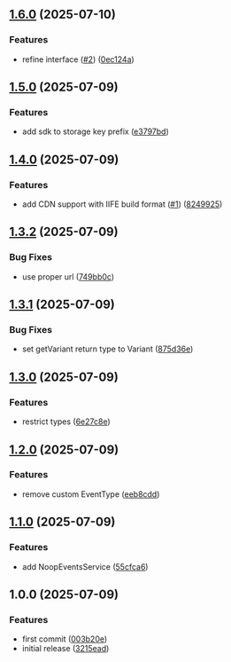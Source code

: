 ## [1.6.0](https://github.com/d0-datanova/browser-sdk/compare/v1.5.0...v1.6.0) (2025-07-10)

### Features

* refine interface ([#2](https://github.com/d0-datanova/browser-sdk/issues/2)) ([0ec124a](https://github.com/d0-datanova/browser-sdk/commit/0ec124abd352e5964dfd63a4bf376e4aa4bea607))

## [1.5.0](https://github.com/d0-datanova/browser-sdk/compare/v1.4.0...v1.5.0) (2025-07-09)

### Features

* add sdk to storage key prefix ([e3797bd](https://github.com/d0-datanova/browser-sdk/commit/e3797bd630014f62a00adac583cf0daf32938e31))

## [1.4.0](https://github.com/d0-datanova/browser-sdk/compare/v1.3.2...v1.4.0) (2025-07-09)

### Features

* add CDN support with IIFE build format ([#1](https://github.com/d0-datanova/browser-sdk/issues/1)) ([8249925](https://github.com/d0-datanova/browser-sdk/commit/82499256078bca3f71ec96df758af6c91521e0bc))

## [1.3.2](https://github.com/d0-datanova/browser-sdk/compare/v1.3.1...v1.3.2) (2025-07-09)

### Bug Fixes

* use proper url ([749bb0c](https://github.com/d0-datanova/browser-sdk/commit/749bb0c529603cba795902fcc63e2ac7bbc1e245))

## [1.3.1](https://github.com/d0-datanova/browser-sdk/compare/v1.3.0...v1.3.1) (2025-07-09)

### Bug Fixes

* set getVariant return type to Variant ([875d36e](https://github.com/d0-datanova/browser-sdk/commit/875d36edab316ca63b7fd7b366269e015266ef7d))

## [1.3.0](https://github.com/d0-datanova/browser-sdk/compare/v1.2.0...v1.3.0) (2025-07-09)

### Features

* restrict types ([6e27c8e](https://github.com/d0-datanova/browser-sdk/commit/6e27c8ebec82151cfc06c08d2efbe5310fc23a71))

## [1.2.0](https://github.com/d0-datanova/browser-sdk/compare/v1.1.0...v1.2.0) (2025-07-09)

### Features

* remove custom EventType ([eeb8cdd](https://github.com/d0-datanova/browser-sdk/commit/eeb8cddd5c877f612d18537d959aeda3fa46ee6c))

## [1.1.0](https://github.com/d0-datanova/browser-sdk/compare/v1.0.0...v1.1.0) (2025-07-09)

### Features

* add NoopEventsService ([55cfca6](https://github.com/d0-datanova/browser-sdk/commit/55cfca62a9892f780228a5ead3c3029b83a112b5))

## 1.0.0 (2025-07-09)

### Features

* first commit ([003b20e](https://github.com/d0-datanova/browser-sdk/commit/003b20e84fcaf471023c6bf8a9028e5274872475))
* initial release ([3215ead](https://github.com/d0-datanova/browser-sdk/commit/3215ead7f5e89fc8f9603253f78260bc86d5def4))
